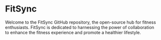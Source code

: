 # FitSync
Welcome to the FitSync GitHub repository, the open-source hub for fitness enthusiasts. FitSync is dedicated to harnessing the power of collaboration to enhance the fitness experience and promote a healthier lifestyle.

